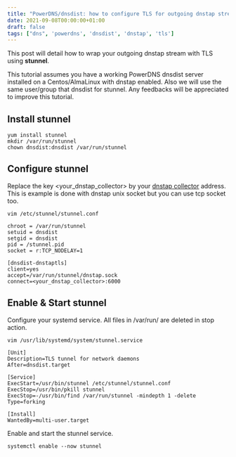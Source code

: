 ```yaml
---
title: "PowerDNS/dnsdist: how to configure TLS for outgoing dnstap stream using stunnel"
date: 2021-09-08T00:00:00+01:00
draft: false
tags: ["dns", 'powerdns', 'dnsdist', 'dnstap', 'tls']
---
```


This post will detail how to wrap your outgoing dnstap stream with TLS using **stunnel**.

This tutorial assumes you have a working PowerDNS dnsdist server installed on a Centos/AlmaLinux with dnstap enabled. 
Also we will use the same user/group that dnsdist for stunnel. 
Any feedbacks will be appreciated to improve this tutorial.

## Install stunnel

```
yum install stunnel
mkdir /var/run/stunnel
chown dnsdist:dnsdist /var/run/stunnel
```

## Configure  stunnel

Replace the key <your_dnstap_collector> by your [dnstap collector](https://github.com/dmachard/go-dnscollector) address.
This is example is done with dnstap unix socket but you can use tcp socket too.

```
vim /etc/stunnel/stunnel.conf

chroot = /var/run/stunnel
setuid = dnsdist
setgid = dnsdist
pid = /stunnel.pid
socket = r:TCP_NODELAY=1

[dnsdist-dnstaptls]
client=yes
accept=/var/run/stunnel/dnstap.sock
connect=<your_dnstap_collector>:6000
```

## Enable & Start stunnel

Configure your systemd service. All files in /var/run/ are deleted in stop action.

```
vim /usr/lib/systemd/system/stunnel.service

[Unit]
Description=TLS tunnel for network daemons
After=dnsdist.target

[Service]
ExecStart=/usr/bin/stunnel /etc/stunnel/stunnel.conf
ExecStop=/usr/bin/pkill stunnel
ExecStop=-/usr/bin/find /var/run/stunnel -mindepth 1 -delete
Type=forking

[Install]
WantedBy=multi-user.target
```

Enable and start the stunnel service.

```
systemctl enable --now stunnel
```

